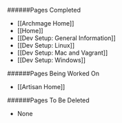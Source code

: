 ######Pages Completed

* [[Archmage Home]]
* [[Home]]
* [[Dev Setup: General Information]]
* [[Dev Setup: Linux]]
* [[Dev Setup: Mac and Vagrant]]
* [[Dev Setup: Windows]]

######Pages Being Worked On

* [[Artisan Home]]

######Pages To Be Deleted

* None